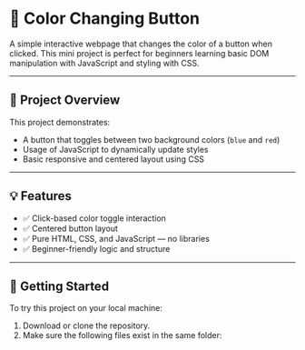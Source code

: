 # 🎨 Color Changing Button

A simple interactive webpage that changes the color of a button when clicked. This mini project is perfect for beginners learning basic DOM manipulation with JavaScript and styling with CSS.

---

## 📄 Project Overview

This project demonstrates:

- A button that toggles between two background colors (`blue` and `red`)
- Usage of JavaScript to dynamically update styles
- Basic responsive and centered layout using CSS

---

## 💡 Features

- ✅ Click-based color toggle interaction  
- ✅ Centered button layout  
- ✅ Pure HTML, CSS, and JavaScript — no libraries  
- ✅ Beginner-friendly logic and structure  

---

## 🚀 Getting Started

To try this project on your local machine:

1. Download or clone the repository.
2. Make sure the following files exist in the same folder:
